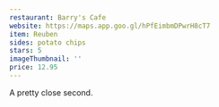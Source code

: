 ```yaml
---
restaurant: Barry's Cafe
website: https://maps.app.goo.gl/hPfEimbmDPwrH8cT7
item: Reuben
sides: potato chips
stars: 5
imageThumbnail: ''
price: 12.95
---
```


A pretty close second.
